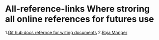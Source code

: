 # All-reference-links Where stroring all online references for futures use
1.[Git hub docs refernce for wrting documents](https://docs.github.com/en/get-started/writing-on-github/getting-started-with-writing-and-formatting-on-github/basic-writing-and-formatting-syntax)
2.[Raja Manger](https://github.com/rajadileepkolli)
